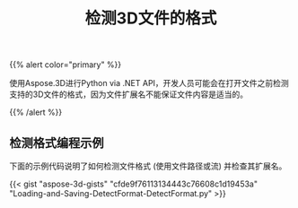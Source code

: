﻿---
title: 检测3D文件的格式
type: docs
weight: 10
url: /zh/python-net/detect-format-of-3d-file/
description: 使用Aspose.3D进行Python via .NET API，开发人员可能会在打开文件之前检测支持的3D文件的格式，因为文件扩展名不能保证文件内容是适当的。
---
{{% alert color="primary" %}} 

使用Aspose.3D进行Python via .NET API，开发人员可能会在打开文件之前检测支持的3D文件的格式，因为文件扩展名不能保证文件内容是适当的。

{{% /alert %}} 
## **检测格式编程示例**
下面的示例代码说明了如何检测文件格式 (使用文件路径或流) 并检查其扩展名。

{{< gist "aspose-3d-gists" "cfde9f76113134443c76608c1d19453a" "Loading-and-Saving-DetectFormat-DetectFormat.py" >}}
